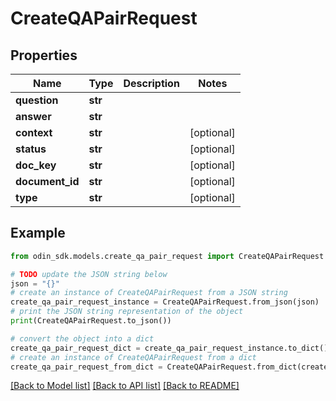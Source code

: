# CreateQAPairRequest


## Properties

Name | Type | Description | Notes
------------ | ------------- | ------------- | -------------
**question** | **str** |  | 
**answer** | **str** |  | 
**context** | **str** |  | [optional] 
**status** | **str** |  | [optional] 
**doc_key** | **str** |  | [optional] 
**document_id** | **str** |  | [optional] 
**type** | **str** |  | [optional] 

## Example

```python
from odin_sdk.models.create_qa_pair_request import CreateQAPairRequest

# TODO update the JSON string below
json = "{}"
# create an instance of CreateQAPairRequest from a JSON string
create_qa_pair_request_instance = CreateQAPairRequest.from_json(json)
# print the JSON string representation of the object
print(CreateQAPairRequest.to_json())

# convert the object into a dict
create_qa_pair_request_dict = create_qa_pair_request_instance.to_dict()
# create an instance of CreateQAPairRequest from a dict
create_qa_pair_request_from_dict = CreateQAPairRequest.from_dict(create_qa_pair_request_dict)
```
[[Back to Model list]](../README.md#documentation-for-models) [[Back to API list]](../README.md#documentation-for-api-endpoints) [[Back to README]](../README.md)


